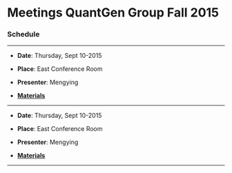 # Meetings QuantGen Group Fall 2015


### Schedule

---------------------------------
  * **Date**: Thursday, Sept 10-2015

  * **Place**: East Conference Room

  * **Presenter**: Mengying

  * **[Materials](https://lansing.craigslist.org/)**

---------------------------------
  * **Date**: Thursday, Sept 10-2015

  * **Place**: East Conference Room

  * **Presenter**: Mengying

  * **[Materials](https://lansing.craigslist.org/)**

---------------------------------


